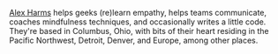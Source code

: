 
[Alex Harms](https://twitter.com/onealexharms) helps geeks (re)learn empathy, helps teams communicate, coaches mindfulness techniques, and occasionally writes a little code. They're based in Columbus, Ohio, with bits of their heart residing in the Pacific Northwest, Detroit, Denver, and Europe, among other places.